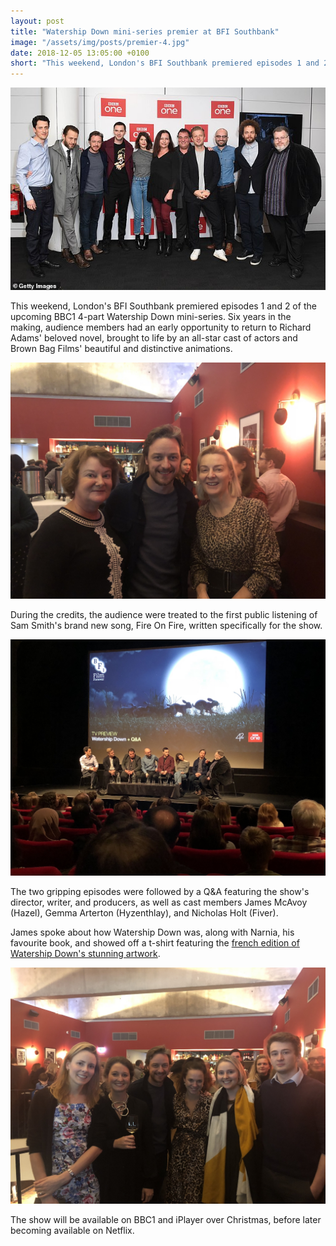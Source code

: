 ```yaml
---
layout: post
title: "Watership Down mini-series premier at BFI Southbank"
image: "/assets/img/posts/premier-4.jpg"
date: 2018-12-05 13:05:00 +0100
short: "This weekend, London's BFI Southbank premiered episodes 1 and 2 of the upcoming BBC1 4-part Watership Down mini-series."
---
```


![The cast, producers, writer and director](/assets/img/posts/premier-4.jpg)

This weekend, London's BFI Southbank premiered episodes 1 and 2 of the upcoming BBC1 4-part Watership Down mini-series. Six years in the making, audience members had an early opportunity to return to Richard Adams' beloved novel, brought to life by an all-star cast of actors and Brown Bag Films' beautiful and distinctive animations.

![James McAvoy with Richard Adams' daughters](/assets/img/posts/premier-3.jpg)

During the credits, the audience were treated to the first public listening of Sam Smith's brand new song, Fire On Fire, written specifically for the show.

![The viewing ended with a Q&A session](/assets/img/posts/premier-1.jpg)

The two gripping episodes were followed by a Q&A featuring the show's director, writer, and producers, as well as cast members James McAvoy (Hazel), Gemma Arterton (Hyzenthlay), and Nicholas Holt (Fiver).

James spoke about how Watership Down was, along with Narnia, his favourite book, and showed off a t-shirt featuring the [french edition of Watership Down's stunning artwork](https://www.amazon.co.uk/Watership-Down-French-Richard-ADAMS-ebook/dp/B01I3JUA5Y).

![James McAvoy with Richard Adams' grandchildren](/assets/img/posts/premier-2.jpg)

The show will be available on BBC1 and iPlayer over Christmas, before later becoming available on Netflix.